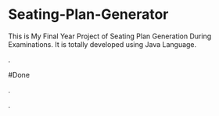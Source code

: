 # Seating-Plan-Generator

This is My Final Year Project of Seating Plan Generation During Examinations. It is totally developed using Java Language.


















































































































































.





















































#Done










































































































.




































































































































































































































































































































































































































































































.







































